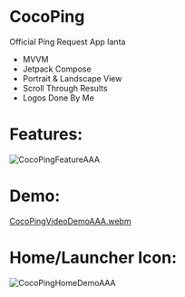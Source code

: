 # CocoPing
Official Ping Request App Ianta
- MVVM
- Jetpack Compose
- Portrait & Landscape View
- Scroll Through Results
- Logos Done By Me

# Features:

![CocoPingFeatureAAA](https://github.com/ianttta/CocoPing/assets/135581442/ed57ff7b-a9c8-4f31-96fe-5db1565537a3)

# Demo:
[CocoPingVideoDemoAAA.webm](https://github.com/ianttta/CocoPing/assets/135581442/78f31695-d064-477c-ab5e-b54d74a94d88)

# Home/Launcher Icon:
![CocoPingHomeDemoAAA](https://github.com/ianttta/CocoPing/assets/135581442/8be26cb6-e397-4555-962d-8f85f81e5a25)
